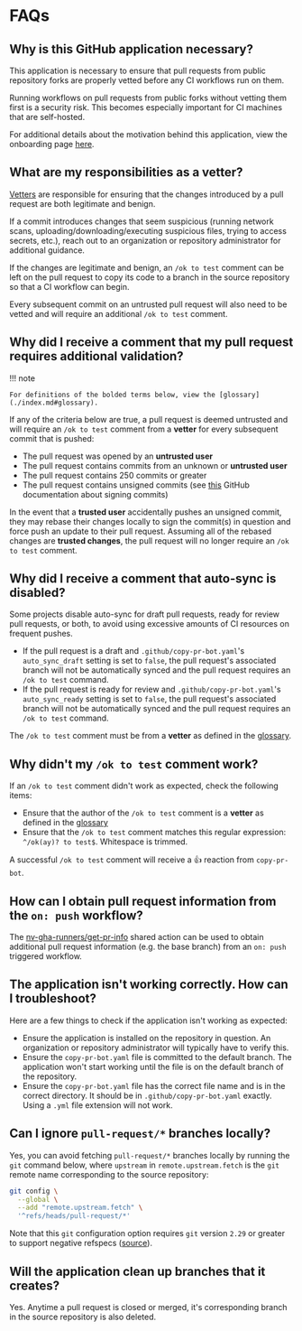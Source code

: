 # FAQs

## Why is this GitHub application necessary?

This application is necessary to ensure that pull requests from public repository forks are properly vetted before any CI workflows run on them.

Running workflows on pull requests from public forks without vetting them first is a security risk. This becomes especially important for CI machines that are self-hosted.

For additional details about the motivation behind this application, view the onboarding page [here](../../onboarding/index.md).

## What are my responsibilities as a vetter?

[Vetters](./index.md#glossary) are responsible for ensuring that the changes introduced by a pull request are both legitimate and benign.

If a commit introduces changes that seem suspicious (running network scans, uploading/downloading/executing suspicious files, trying to access secrets, etc.), reach out to an organization or repository administrator for additional guidance.

If the changes are legitimate and benign, an `/ok to test` comment can be left on the pull request to copy its code to a branch in the source repository so that a CI workflow can begin.

Every subsequent commit on an untrusted pull request will also need to be vetted and will require an additional `/ok to test` comment.

## Why did I receive a comment that my pull request requires additional validation?

!!! note

    For definitions of the bolded terms below, view the [glossary](./index.md#glossary).

If any of the criteria below are true, a pull request is deemed untrusted and will require an `/ok to test` comment from a **vetter** for every subsequent commit that is pushed:

- The pull request was opened by an **untrusted user**
- The pull request contains commits from an unknown or **untrusted user**
- The pull request contains 250 commits or greater
- The pull request contains unsigned commits (see [this](https://docs.github.com/en/authentication/managing-commit-signature-verification/about-commit-signature-verification) GitHub documentation about signing commits)

In the event that a **trusted user** accidentally pushes an unsigned commit, they may rebase their changes locally to sign the commit(s) in question and force push an update to their pull request. Assuming all of the rebased changes are **trusted changes**, the pull request will no longer require an `/ok to test` comment.

## Why did I receive a comment that auto-sync is disabled?

Some projects disable auto-sync for draft pull requests, ready for review pull requests, or both, to avoid using excessive amounts of CI resources on frequent pushes.

- If the pull request is a draft and `.github/copy-pr-bot.yaml`'s `auto_sync_draft` setting is set to `false`, the pull request's associated branch will not be automatically synced and the pull request requires an `/ok to test` command.
- If the pull request is ready for review and `.github/copy-pr-bot.yaml`'s `auto_sync_ready` setting is set to `false`, the pull request's associated branch will not be automatically synced and the pull request requires an `/ok to test` command.

The `/ok to test` comment must be from a **vetter** as defined in the [glossary](./index.md#glossary).

## Why didn't my `/ok to test` comment work?

If an `/ok to test` comment didn't work as expected, check the following items:

- Ensure that the author of the `/ok to test` comment is a **vetter** as defined in the [glossary](./index.md#glossary)
- Ensure that the `/ok to test` comment matches this regular expression: `^/ok(ay)? to test$`. Whitespace is trimmed.

A successful `/ok to test` comment will receive a 👍 reaction from `copy-pr-bot`.

## How can I obtain pull request information from the `on: push` workflow?

The [nv-gha-runners/get-pr-info](https://github.com/nv-gha-runners/get-pr-info) shared action can be used to obtain additional pull request information (e.g. the base branch) from an `on: push` triggered workflow.

## The application isn't working correctly. How can I troubleshoot?

Here are a few things to check if the application isn't working as expected:

- Ensure the application is installed on the repository in question. An organization or repository administrator will typically have to verify this.
- Ensure the `copy-pr-bot.yaml` file is committed to the default branch. The application won't start working until the file is on the default branch of the repository.
- Ensure the `copy-pr-bot.yaml` file has the correct file name and is in the correct directory. It should be in `.github/copy-pr-bot.yaml` exactly. Using a `.yml` file extension will not work.

## Can I ignore `pull-request/*` branches locally?

Yes, you can avoid fetching `pull-request/*` branches locally by running the `git` command below, where `upstream` in `remote.upstream.fetch` is the `git` remote name corresponding to the source repository:

```sh
git config \
  --global \
  --add "remote.upstream.fetch" \
  '^refs/heads/pull-request/*'
```

Note that this `git` configuration option requires `git` version `2.29` or greater to support negative refspecs ([source](https://github.blog/2020-10-19-git-2-29-released/#user-content-negative-refspecs)).

## Will the application clean up branches that it creates?

Yes. Anytime a pull request is closed or merged, it's corresponding branch in the source repository is also deleted.
